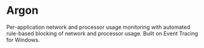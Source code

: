 # Argon
Per-application network and processor usage monitoring with automated rule-based blocking of network and processor usage. Built on Event Tracing for Windows.
